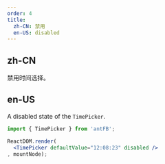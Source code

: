 ```yaml
---
order: 4
title: 
  zh-CN: 禁用
  en-US: disabled
---
```


## zh-CN

禁用时间选择。

## en-US

A disabled state of the `TimePicker`.


````jsx
import { TimePicker } from 'antFB';

ReactDOM.render(
  <TimePicker defaultValue="12:08:23" disabled />
, mountNode);
````
